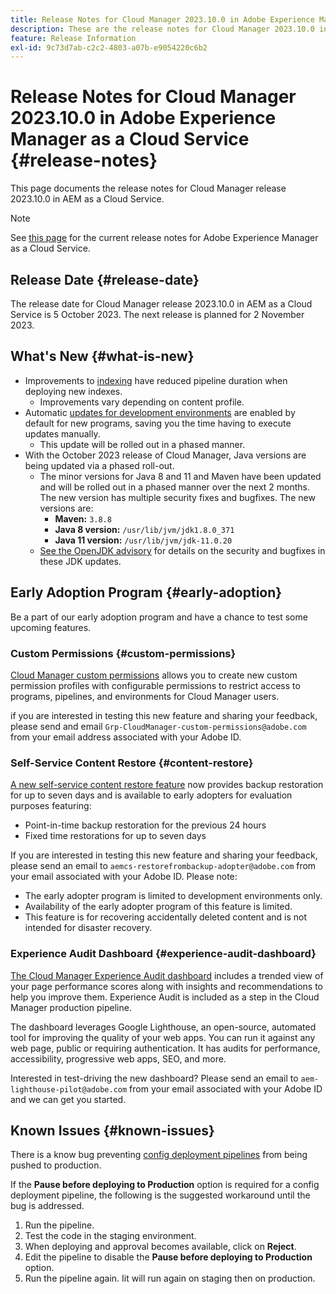 ```yaml
---
title: Release Notes for Cloud Manager 2023.10.0 in Adobe Experience Manager as a Cloud Service
description: These are the release notes for Cloud Manager 2023.10.0 in AEM as a Cloud Service.
feature: Release Information
exl-id: 9c73d7ab-c2c2-4803-a07b-e9054220c6b2
---
```


# Release Notes for Cloud Manager 2023.10.0 in Adobe Experience Manager as a Cloud Service {#release-notes}

This page documents the release notes for Cloud Manager release 2023.10.0 in AEM as a Cloud Service.

>[!NOTE]
>
>See [this page](/help/release-notes/release-notes-cloud/release-notes-current.md) for the current release notes for Adobe Experience Manager as a Cloud Service.

## Release Date {#release-date}

The release date for Cloud Manager release 2023.10.0 in AEM as a Cloud Service is 5 October 2023. The next release is planned for 2 November 2023.

## What's New {#what-is-new}

* Improvements to [indexing](/help/operations/indexing.md) have reduced pipeline duration when deploying new indexes.
  * Improvements vary depending on content profile.
* Automatic [updates for development environments](/help/implementing/cloud-manager/manage-environments.md#updating-environments) are enabled by default for new programs, saving you the time having to execute updates manually.
  * This update will be rolled out in a phased manner.
*  With the October 2023 release of Cloud Manager, Java versions are being updated via a phased roll-out.
    * The minor versions for Java 8 and 11 and Maven have been updated and will be rolled out in a phased manner over the next 2 months. The new version has multiple security fixes and bugfixes. The new versions are:
      * **Maven:** `3.8.8`
      * **Java  8 version:** `/usr/lib/jvm/jdk1.8.0_371`
      * **Java 11 version:** `/usr/lib/jvm/jdk-11.0.20`
    * [See the OpenJDK advisory](https://openjdk.org/groups/vulnerability/advisories/) for details on the security and bugfixes in these JDK updates.

## Early Adoption Program {#early-adoption}

Be a part of our early adoption program and have a chance to test some upcoming features.

### Custom Permissions {#custom-permissions}

[Cloud Manager custom permissions](/help/implementing/cloud-manager/custom-permissions.md) allows you to create new custom permission profiles with configurable permissions to restrict access to programs, pipelines, and environments for Cloud Manager users.

if you are interested in testing this new feature and sharing your feedback, please send and email `Grp-CloudManager-custom-permissions@adobe.com` from your email address associated with your Adobe ID.

### Self-Service Content Restore {#content-restore}

[A new self-service content restore feature](/help/operations/restore.md) now provides backup restoration for up to seven days and is available to early adopters for evaluation purposes featuring:

* Point-in-time backup restoration for the previous 24 hours
* Fixed time restorations for up to seven days

If you are interested in testing this new feature and sharing your feedback, please send an email to `aemcs-restorefrombackup-adopter@adobe.com` from your email associated with your Adobe ID. Please note:

* The early adopter program is limited to development environments only.
* Availability of the early adopter program of this feature is limited.
* This feature is for recovering accidentally deleted content and is not intended for disaster recovery.

### Experience Audit Dashboard {#experience-audit-dashboard}

[The Cloud Manager Experience Audit dashboard](/help/implementing/cloud-manager/experience-audit-dashboard.md) includes a trended view of your page performance scores along with insights and recommendations to help you improve them. Experience Audit is included as a step in the Cloud Manager production pipeline.

The dashboard leverages Google Lighthouse, an open-source, automated tool for improving the quality of your web apps. You can run it against any web page, public or requiring authentication. It has audits for performance, accessibility, progressive web apps, SEO, and more.

Interested in test-driving the new dashboard? Please send an email to `aem-lighthouse-pilot@adobe.com` from your email associated with your Adobe ID and we can get you started.

## Known Issues {#known-issues}

There is a know bug preventing [config deployment pipelines](/help/implementing/cloud-manager/configuring-pipelines/introduction-ci-cd-pipelines.md##config-deployment-pipeline) from being pushed to production.

If the **Pause before deploying to Production** option is required for a config deployment pipeline, the following is the suggested workaround until the bug is addressed.

1. Run the pipeline.
1. Test the code in the staging environment.
1. When deploying and approval becomes available, click on **Reject**.
1. Edit the pipeline to disable the **Pause before deploying to Production** option.
1. Run the pipeline again. Iit will run again on staging then on production.
